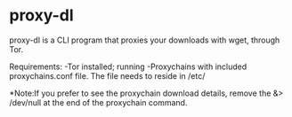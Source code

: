 proxy-dl
========

proxy-dl is a CLI program that proxies your downloads with wget, through Tor. 

Requirements:
-Tor installed; running
-Proxychains with included proxychains.conf file. The file needs to reside in /etc/

*Note:If you prefer to see the proxychain download details, remove the &> /dev/null at the end of the proxychain command.
